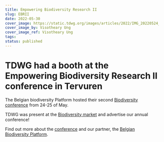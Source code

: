 ```yaml
---
title: Empowering Biodiversity Research II
slug: EBRII
date: 2022-05-30
cover_image: https://static.tdwg.org/images/articles/2022/IMG_20220524_140053.jpg
cover_image_by: Visotheary Ung
cover_image_ref: Visotheary Ung
tags: 
status: published
---
```

# TDWG had a booth at the Empowering Biodiversity Research II conference in Tervuren

The Belgian biodiversity Platform hosted their second [Biodiversity conference](https://www.biodiversity.be/4409) from 24-25 of May. 

TDWG was present at the [Biodiversity market](https://www.biodiversity.be/5149/) and advertise our annual conference!

Find out more about the [conference](https://www.biodiversity.be/4409) and our partner, the [Belgian Biodiversity Platform](https://www.biodiversity.be/).
